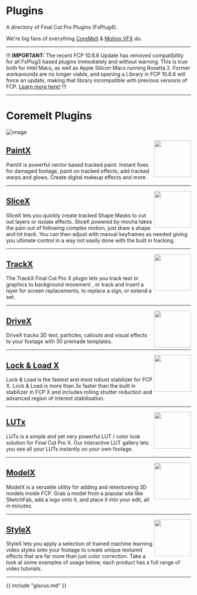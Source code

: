 # Plugins

A directory of Final Cut Pro Plugins (FxPlug4).

We're big fans of everything [CoreMelt](https://coremelt.com) & [Motion VFX](https://www.motionvfx.com) do.

---

!!!
**IMPORTANT:** The recent FCP 10.6.6 Update has removed compatibility for all FxPlug3 based plugins immediately and without warning. This is true both for Intel Macs, as well as Apple Silicon Macs running Rosetta 2. Former workarounds are no longer viable, and opening a Library in FCP 10.6.6 will force an update, making that library incompatible with previous versions of FCP.
[Learn more here!](https://coremelt.com/blogs/news/final-cut-pro-10-6-6-important-note-before-you-update)
!!!

---

# Coremelt Plugins
![image](https://github.com/jakemelt/FCPCafe/assets/134953998/26f74891-8372-4d82-bb84-dd668ecbd36e)

<img src="https://github.com/jakemelt/FCPCafe/assets/134953998/e3b7551b-9128-47da-9217-2af8fd8907f6" align="right" style="height:100px !important; width:100px !important; " />

## [PaintX](https://coremelt.com/products/paintx-powered-by-mocha)
PaintX is powerful vector based tracked paint. Instant fixes for damaged footage, paint on tracked effects, add tracked warps and glows. Create digital makeup effects and more.

---
<img src="https://github.com/jakemelt/FCPCafe/assets/134953998/6a346b3c-7c34-412e-aeb6-aa3d47c14a39" align="right" style="height:100px !important; width:100px !important; " />

## [SliceX](https://coremelt.com/products/slicex-powered-by-mocha)

SliceX lets you quickly create tracked Shape Masks to cut out layers or isolate effects. SliceX powered by mocha takes the pain out of following complex motion, just draw a shape and hit track. You can then adjust with manual keyframes as needed giving you ultimate control in a way not easily done with the built in tracking.

---
<img src="https://github.com/jakemelt/FCPCafe/assets/134953998/c44f897d-162e-4825-a891-9a5107cb0e8b" align="right" style="height:100px !important; width:100px !important; " />

## [TrackX](https://coremelt.com/products/trackx-powered-by-mocha)

The TrackX Final Cut Pro X plugin lets you track text or graphics to background movement , or track and insert a layer for screen replacements, to replace a sign, or extend a set.

---
<img src="https://github.com/jakemelt/FCPCafe/assets/134953998/f577fe6f-1d2d-488d-be10-e1fcbd099833" align="right" style="height:100px !important; width:100px !important; " />

## [DriveX](https://www.coremelt.com/drivex/)

DriveX tracks 3D text, particles, callouts and visual effects to your footage with 30 premade templates.

---
<img src="https://github.com/jakemelt/FCPCafe/assets/134953998/89fc433a-bd06-4837-b0e1-64e8cd31b9a3" align="right" style="height:100px !important; width:100px !important; " />

## [Lock & Load X](https://coremelt.com/products/lock-and-load-x)

Lock & Load is the fastest and most robust stabilizer for FCP X. Lock & Load is more than 3x faster than the built in stabilizer in FCP X and includes rolling shutter reduction and advanced region of interest stabilisation.

---
<img src="https://github.com/jakemelt/FCPCafe/assets/134953998/068e3eef-388f-40f0-a278-b108083d3533" align="right" style="height:100px !important; width:100px !important; " />

## [LUTx](https://coremelt.com/products/lutx-feature-look-collection)

LUTx is a simple and yet very powerful LUT / color look solution for Final Cut Pro X. Our interactive LUT gallery lets you see all your LUTs instantly on your own footage.

---
<img src="https://github.com/jakemelt/FCPCafe/assets/134953998/bf8ec57c-ae1d-49a4-bd34-66fafabf9c01" align="right" style="height:100px !important; width:100px !important; " />

## [ModelX](https://coremelt.com/products/modelx-next-gen-3d-models-with-pbr-materials-and-lighting-for-final-cut-pro)
ModelX is a versatile utility for adding and retextureing 3D models inside FCP. Grab a model from a popular site like SketchFab, add a logo onto it, and place it into your edit, all in minutes.

---
<img src="https://github.com/jakemelt/FCPCafe/assets/134953998/7a140e03-df4c-45ea-9777-9e94d044fb78" align="right" style="height:100px !important; width:100px !important; " />

## [StyleX](https://coremelt.com/products/stylex-video-style-transfer-for-fcpx)

StyleX lets you apply a selection of trained machine learning video styles onto your footage to create unique textured effects that are far more than just color correction. Take a look at some examples of usage below, each product has a full range of video tutorials.

---

{{ include "giscus.md" }}
